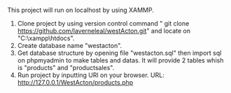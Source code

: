 This project will run on localhost by using XAMMP.


1. Clone project by using version control command " git clone https://github.com/laverneleal/westActon.git" 
   and locate on "C:\xampp\htdocs".
2. Create database name "westacton".
3. Get database structure by opening file "westacton.sql" then import sql on phpmyadmin to make tables and datas. It will
   provide 2 tables whish is "products" and "productsales".
4. Run project by inputting URl on your browser.
   URL: http://127.0.0.1/WestActon/products.php